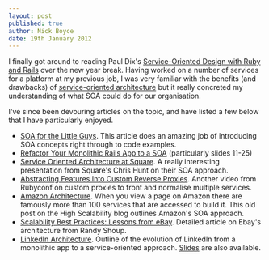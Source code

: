 ```yaml
---
layout: post
published: true
author: Nick Boyce
date: 19th January 2012
---
```


I finally got around to reading Paul Dix's [Service-Oriented Design with Ruby and Rails](http://www.amazon.co.uk/Service-Oriented-Design-Rails-Addison-Wesley-Professional/dp/0321659368/ref=sr_1_1?ie=UTF8&qid=1358592354&sr=8-1) over the new year break. Having worked on a number of services for a platform at my previous job, I was very familiar with the benefits (and drawbacks) of [service-oriented architecture](http://en.wikipedia.org/wiki/Service-oriented_architecture) but it really concreted my understanding of what SOA could do for our organisation.

I've since been devouring articles on the topic, and have listed a few below that I have particularly enjoyed.

* [SOA for the Little Guys](http://rubysource.com/soa-for-the-little-guys/). This article does an amazing job of introducing SOA concepts right through to code examples.
* [Refactor Your Monolithic Rails App to a SOA](http://www.slideshare.net/ChrisWyckoff/refactor-your-monolithic-rails-app-to-a-soa) (particularly slides 11-25)
* [Service Oriented Architecture at Square](http://confreaks.com/videos/1273-rubyconf2012-service-oriented-architecture-at-square). A really interesting presentation from Square's Chris Hunt on their SOA approach. 
* [Abstracting Features Into Custom Reverse Proxies](http://confreaks.com/videos/1270-rubyconf2012-abstracting-features-into-custom-reverse-proxies-or-making-better-lemonade-from-chaos). Another video from Rubyconf on custom proxies to front and normalise multiple services.
* [Amazon Architecture](http://highscalability.com/amazon-architecture). When you view a page on Amazon there are famously more than 100 services that are accessed to build it. This old post on the High Scalability blog outlines Amazon's SOA approach.
* [Scalability Best Practices: Lessons from eBay](http://www.infoq.com/articles/ebay-scalability-best-practices). Detailed article on Ebay's architecture from Randy Shoup.
* [LinkedIn Architecture](http://hurvitz.org/blog/2008/06/linkedin-architecture). Outline of the evolution of LinkedIn from a monolithic app to a service-oriented approach. [Slides](http://www.slideshare.net/linkedin/linkedins-communication-architecture) are also available.